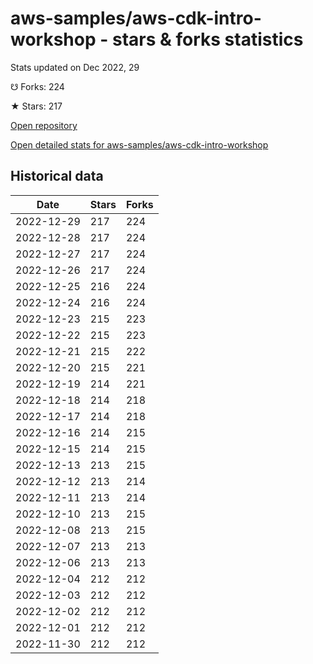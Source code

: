 # aws-samples/aws-cdk-intro-workshop - stars & forks statistics

Stats updated on Dec 2022, 29

☋ Forks: 224

★ Stars: 217

[Open repository](https://github.com/aws-samples/aws-cdk-intro-workshop)

[Open detailed stats for aws-samples/aws-cdk-intro-workshop](https://reviewgithub.com/rep/aws-samples/aws-cdk-intro-workshop)

## Historical data
| Date | Stars | Forks |
|------|-------|-------|
| 2022-12-29 | 217 | 224 | 
| 2022-12-28 | 217 | 224 | 
| 2022-12-27 | 217 | 224 | 
| 2022-12-26 | 217 | 224 | 
| 2022-12-25 | 216 | 224 | 
| 2022-12-24 | 216 | 224 | 
| 2022-12-23 | 215 | 223 | 
| 2022-12-22 | 215 | 223 | 
| 2022-12-21 | 215 | 222 | 
| 2022-12-20 | 215 | 221 | 
| 2022-12-19 | 214 | 221 | 
| 2022-12-18 | 214 | 218 | 
| 2022-12-17 | 214 | 218 | 
| 2022-12-16 | 214 | 215 | 
| 2022-12-15 | 214 | 215 | 
| 2022-12-13 | 213 | 215 | 
| 2022-12-12 | 213 | 214 | 
| 2022-12-11 | 213 | 214 | 
| 2022-12-10 | 213 | 215 | 
| 2022-12-08 | 213 | 215 | 
| 2022-12-07 | 213 | 213 | 
| 2022-12-06 | 213 | 213 | 
| 2022-12-04 | 212 | 212 | 
| 2022-12-03 | 212 | 212 | 
| 2022-12-02 | 212 | 212 | 
| 2022-12-01 | 212 | 212 | 
| 2022-11-30 | 212 | 212 | 

